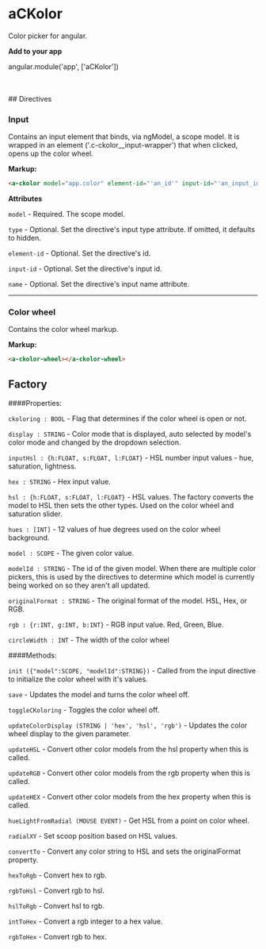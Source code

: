 # aCKolor
Color picker for angular.

**Add to your app**  

angular.module('app', ['aCKolor'])

<br />
<br />
## Directives

### Input
Contains an input element that binds, via ngModel, a scope model. It is wrapped in an element ('.c-ckolor__input-wrapper') that when clicked, opens up the color wheel.

**Markup:**
```html
<a-ckolor model="app.color" element-id="'an_id'" input-id="'an_input_id'" name="'an-input-name'" type="'hidden'"></a-ckolor>
```
**Attributes**  

  ``model`` - Required. The scope model.  

  ``type`` - Optional. Set the directive's input type attribute. If omitted, it defaults to hidden.  

  ``element-id`` - Optional. Set the directive's id.  

  ``input-id`` - Optional. Set the directive's input id.  

  ``name`` - Optional. Set the directive's input name attribute.


___

### Color wheel
  Contains the color wheel markup.

**Markup:**
  ```html
  <a-ckolor-wheel></a-ckolor-wheel>
  ```



## Factory
####Properties:  

  ``ckoloring : BOOL`` - Flag that determines if the color wheel is open or not.

  ``display : STRING`` - Color mode that is displayed, auto selected by model's color mode and changed by the dropdown selection.

  ``inputHsl : {h:FLOAT, s:FLOAT, l:FLOAT}`` - HSL number input values - hue, saturation, lightness.

  ``hex : STRING`` - Hex input value.

  ``hsl : {h:FLOAT, s:FLOAT, l:FLOAT}`` - HSL values. The factory converts the model to HSL then sets the other types. Used on the color wheel and saturation slider.

  ``hues : [INT]`` - 12 values of hue degrees used on the color wheel background.

  ``model : SCOPE`` - The given color value.

  ``modelId : STRING`` - The id of the given model. When there are multiple color pickers, this is used by the directives to determine which model is currently being worked on so they aren't all updated.

  ``originalFormat : STRING`` - The original format of the model. HSL, Hex, or RGB.

  ``rgb : {r:INT, g:INT, b:INT}`` - RGB input value. Red, Green, Blue.

  ``circleWidth : INT`` - The width of the color wheel


####Methods:  

  ``init ({"model":SCOPE, "modelId":STRING})`` - Called from the input directive to initialize the color wheel with it's values.

  ``save`` - Updates the model and turns the color wheel off.

  ``toggleCKoloring`` - Toggles the color wheel off.

  ``updateColorDisplay (STRING | 'hex', 'hsl', 'rgb')`` - Updates the color wheel display to the given parameter.

  ``updateHSL`` - Convert other color models from the hsl property when this is called.

  ``updateRGB`` - Convert other color models from the rgb property when this is called.

  ``updateHEX`` - Convert other color models from the hex property when this is called.

  ``hueLightFromRadial (MOUSE EVENT)`` - Get HSL from a point on color wheel.

  ``radialXY`` - Set scoop position based on HSL values.

  ``convertTo`` - Convert any color string to HSL and sets the originalFormat property.

  ``hexToRgb`` - Convert hex to rgb.

  ``rgbToHsl`` - Convert rgb to hsl.

  ``hslToRgb`` - Convert hsl to rgb.

  ``intToHex`` - Convert a rgb integer to a hex value.

  ``rgbToHex`` - Convert rgb to hex.
